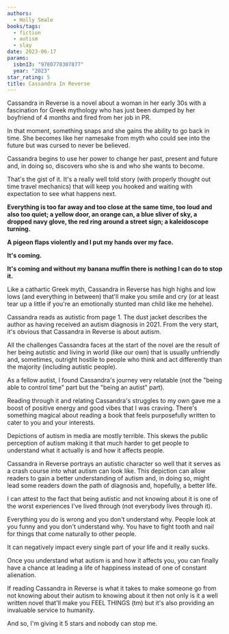 ```yaml
---
authors:
  - Holly Smale
books/tags:
  - fiction
  - autism
  - slay
date: 2023-06-17
params:
  isbn13: "9780778307877"
  year: "2023"
star_rating: 5
title: Cassandra In Reverse
---
```


Cassandra in Reverse is a novel about a woman in her early 30s with a fascination for Greek mythology who has just been dumped by her boyfriend of 4 months and fired from her job in PR.

In that moment, something snaps and she gains the ability to go back in time. She becomes like her namesake from myth who could see into the future but was cursed to never be believed.

<!--more-->

Cassandra begins to use her power to change her past, present and future and, in doing so, discovers who she is and who she wants to become.

That's the gist of it. It's a really well told story (with properly thought out time travel mechanics) that will keep you hooked and waiting with expectation to see what happens next.

**Everything is too far away and too close at the same time, too loud and also too quiet; a yellow door, an orange can, a blue sliver of sky, a dropped navy glove, the red ring around a street sign; a kaleidoscope turning.**

**A pigeon flaps violently and I put my hands over my face.**

**It's coming.**

**It's coming and without my banana muffin there is nothing I can do to stop it.**

Like a cathartic Greek myth, Cassandra in Reverse has high highs and low lows (and everything in between) that'll make you smile and cry (or at least tear up a little if you're an emotionally stunted man child like me hehehe).

Cassandra reads as autistic from page 1. The dust jacket describes the author as having received an autism diagnosis in 2021. From the very start, it's obvious that Cassandra in Reverse is about autism.

All the challenges Cassandra faces at the start of the novel are the result of her being autistic and living in world (like our own) that is usually unfriendly and, sometimes, outright hostile to people who think and act differently than the majority (including autistic people).

As a fellow autist, I found Cassandra's journey very relatable (not the "being able to control time" part but the "being an autist" part).

Reading through it and relating Cassandra's struggles to my own gave me a boost of positive energy and good vibes that I was craving. There's something magical about reading a book that feels purposefully written to cater to you and your interests.

Depictions of autism in media are mostly terrible. This skews the public perception of autism making it that much harder to get people to understand what it actually is and how it affects people.

Cassandra in Reverse portrays an autistic character so well that it serves as a crash course into what autism can look like. This depiction can allow readers to gain a better understanding of autism and, in doing so, might lead some readers down the path of diagnosis and, hopefully, a better life.

I can attest to the fact that being autistic and not knowing about it is one of the worst experiences I've lived through (not everybody lives through it).

Everything you do is wrong and you don't understand why. People look at you funny and you don't understand why. You have to fight tooth and nail for things that come naturally to other people.

It can negatively impact every single part of your life and it really sucks.

Once you understand what autism is and how it affects you, you can finally have a chance at leading a life of happiness instead of one of constant alienation.

If reading Cassandra in Reverse is what it takes to make someone go from not knowing about their autism to knowing about it then not only is it a well written novel that'll make you FEEL THINGS (tm) but it's also providing an invaluable service to humanity.

And so, I'm giving it 5 stars and nobody can stop me.
